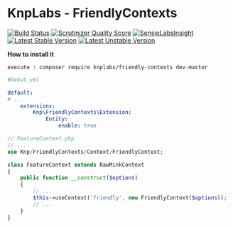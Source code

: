 KnpLabs - FriendlyContexts
================

[![Build Status](https://travis-ci.org/KnpLabs/FriendlyContexts.png?branch=master)](https://travis-ci.org/KnpLabs/FriendlyContexts)
[![Scrutinizer Quality Score](https://scrutinizer-ci.com/g/KnpLabs/FriendlyContexts/badges/quality-score.png?s=5292581c45ba61ea028dfb54c21c2ba50df604a2)](https://scrutinizer-ci.com/g/KnpLabs/FriendlyContexts/)
[![SensioLabsInsight](https://insight.sensiolabs.com/projects/5620dc28-b1bb-43b0-be73-5c032d363fd7/mini.png)](https://insight.sensiolabs.com/projects/5620dc28-b1bb-43b0-be73-5c032d363fd7)
[![Latest Stable Version](https://poser.pugx.org/knplabs/friendly-contexts/v/stable.png)](https://packagist.org/packages/knplabs/friendly-contexts)
[![Latest Unstable Version](https://poser.pugx.org/knplabs/friendly-contexts/v/unstable.png)](https://packagist.org/packages/knplabs/friendly-contexts)

**How to install it**
```
execute : composer require knplabs/friendly-contexts dev-master
```
```yaml
#behat.yml

default:
# ...
    extensions:
        Knp\FriendlyContexts\Extension: 
            Entity:
                enable: true
```

```php
// FeatureContext.php
// ...
use Knp/FriendlyContexts/Context/FriendlyContext;

class FeatureContext extends RawMinkContext
{
    public function __construct($options)
    {
        // ...
        $this->useContext('friendly', new FriendlyContext($options));
        // ...
    }
}
```
